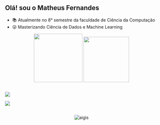<!--
**nandsdeveloper/nandsdeveloper** is a ✨ _special_ ✨ repository because its `README.md` (this file) appears on your GitHub profile.

Here are some ideas to get you started:

- 🔭 I’m currently working on ...
- 🌱 I’m currently learning ...
- 👯 I’m looking to collaborate on ...
- 🤔 I’m looking for help with ...
- 💬 Ask me about ...
- 📫 How to reach me: ...
- 😄 Pronouns: ...
- ⚡ Fun fact: ...
-->

## Olá! sou o Matheus Fernandes



- 📚 Atualmente no 8° semestre da faculdade de Ciência da Computação
- 😜 Masterizando Ciência de Dados e Machine Learning

<div align="center">
  <img height="160cm" src="https://github-readme-stats.vercel.app/api?username=nandsdeveloper&show_icons=true&theme=chartreuse-dark"/> 
  <img height="150cm" src="https://github-readme-stats.vercel.app/api/top-langs/?username=nandsdeveloper&layout=compact&langs_count=16&theme=chartreuse-dark"/>
</div>

##

<p> <a href="https://www.linkedin.com/in/matheus-fernandes-brito-b77a99237/" target="_blank"><img src="https://img.shields.io/badge/LinkedIn-0077B5?style=for-the-badge&logo=linkedin&logoColor=white" target="_blank"></a>
<p> <a href="https://www.kaggle.com/nandsdeveloper" target="_blank"><img src="https://img.shields.io/badge/Kaggle-20BEFF?style=for-the-badge&logo=Kaggle&logoColor=white" target="_blank"></a>

##

<div align="center">
  <img alaing=center alt="aigis" src="https://media1.tenor.com/m/oZKw6kmfKqsAAAAd/league-of-legends-hwei.gif" />
</div>

